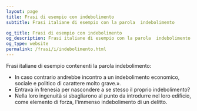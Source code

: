 ```yaml
---
layout: page
title: Frasi di esempio con indebolimento 
subtitle: Frasi italiane di esempio con la parola  indebolimento

og_title: Frasi di esempio con indebolimento 
og_description: Frasi italiane di esempio con la parola  indebolimento
og_type: website
permalink: /frasi/i/indebolimento.html
---
```


Frasi italiane di esempio contenenti la parola indebolimento:


- In caso contrario andrebbe incontro a un indebolimento economico, sociale e politico di carattere molto grave.».
- Entrava in frenesia per nascondere a se stesso il proprio indebolimento?
- Nella loro ingenuità si sbagliarono al punto da introdurre nel loro edificio, come elemento di forza, l'immenso indebolimento di un delitto.
